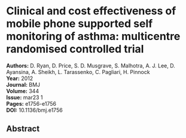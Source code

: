 # Clinical and cost effectiveness of mobile phone supported self monitoring of asthma: multicentre randomised controlled trial

**Authors:** D. Ryan, D. Price, S. D. Musgrave, S. Malhotra, A. J. Lee, D. Ayansina, A. Sheikh, L. Tarassenko, C. Pagliari, H. Pinnock  
**Year:** 2012  
**Journal:** BMJ  
**Volume:** 344  
**Issue:** mar23 1  
**Pages:** e1756-e1756  
**DOI:** 10.1136/bmj.e1756  

## Abstract


